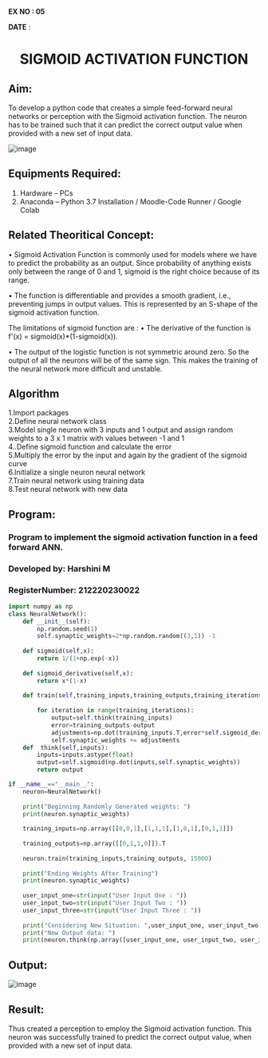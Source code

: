 <b>EX NO : 05</b><br>

<b>DATE</b> :
# <p align="center"> SIGMOID ACTIVATION FUNCTION </p>
## Aim:
  To develop a python code that creates a simple feed-forward neural networks or perception with the Sigmoid activation function. The neuron has to be trained such that it can predict the correct output value when provided with a new set of input data.
  
 ![image](https://user-images.githubusercontent.com/93023609/162692440-f59e7ad2-0414-4ddb-8640-fede7a0655f2.png)

## Equipments Required:
1. Hardware – PCs
2. Anaconda – Python 3.7 Installation / Moodle-Code Runner / Google Colab

## Related Theoritical Concept:
• Sigmoid Activation Function is commonly used for models where we have to predict the probability as an output. Since probability of anything exists only between the range of 0 and 1, sigmoid is the right choice because of its range.

• The function is differentiable and provides a smooth gradient, i.e., preventing jumps in output values. This is represented by an S-shape of the sigmoid activation function.

The limitations of sigmoid function are :
• The derivative of the function is f'(x) = sigmoid(x)*(1-sigmoid(x)).

• The output of the logistic function is not symmetric around zero. So the output of all the neurons will be of the same sign. This makes the training of the neural network more difficult and unstable.

## Algorithm
1.Import packages<br>
2.Define neural network class<br>
3.Model single neuron with 3 inputs and 1 output and assign random weights to a 3 x 1 matrix with values between -1 and 1<br>
4..Define sigmoid function and calculate the error<br>
5.Multiply the error by the input and again by the gradient of the sigmoid curve<br>
6.Initialize a single neuron neural network<br> 
7.Train neural network using training data<br>
8.Test neural network with new data<br>

## Program:

### Program to implement the sigmoid activation function in a feed forward ANN.
### Developed by: Harshini M
### RegisterNumber: 212220230022
```python
import numpy as np
class NeuralNetwork():
    def __init__(self):
        np.random.seed(1)
        self.synaptic_weights=2*np.random.random((3,1)) -1
        
    def sigmoid(self,x):
        return 1/(1+np.exp(-x))
    
    def sigmoid_derivative(self,x):
        return x*(1-x)
    
    def train(self,training_inputs,training_outputs,training_iterations):
        
        for iteration in range(training_iterations):
            output=self.think(training_inputs)
            error=training_outputs-output
            adjustments=np.dot(training_inputs.T,error*self.sigmoid_derivative(output))
            self.synaptic_weights += adjustments
    def  think(self,inputs):
        inputs=inputs.astype(float)
        output=self.sigmoid(np.dot(inputs,self.synaptic_weights))
        return output

if __name__=="__main__":
    neuron=NeuralNetwork()
    
    print("Beginning Randomly Generated weights: ")
    print(neuron.synaptic_weights)
    
    training_inputs=np.array([[0,0,1],[1,1,1],[1,0,1],[0,1,1]])
    
    training_outputs=np.array([[0,1,1,0]]).T
    
    neuron.train(training_inputs,training_outputs, 15000)
    
    print("Ending Weights After Training")
    print(neuron.synaptic_weights)
    
    user_input_one=str(input("User Input One : "))
    user_input_two=str(input("User Input Two : "))
    user_input_three=str(input("User Input Three : "))
    
    print("Considering New Situation: ",user_input_one, user_input_two, user_input_three)
    print("New Output data: ")
    print(neuron.think(np.array([user_input_one, user_input_two, user_input_three])))
```

## Output:
![image](https://user-images.githubusercontent.com/75235554/168824647-b60f5f61-f64d-4d10-b198-dcbc834912fe.png)

## Result:
  Thus created a perception to employ the Sigmoid activation function. This neuron was successfully trained to predict the correct output value, when provided with a new set of input data.
